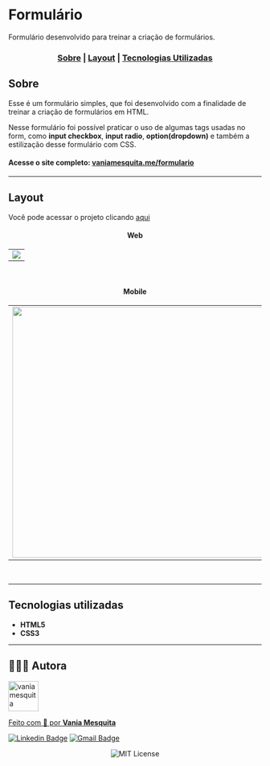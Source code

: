 # Formulário
Formulário desenvolvido para treinar a criação de formulários.


### <p align="center"> [Sobre](#sobre) | [Layout](#layout) | [Tecnologias Utilizadas](#tecnologias-utilizadas) </p>
  

## Sobre 

Esse é um formulário simples, que foi desenvolvido com a finalidade de treinar a criação de formulários em HTML.

Nesse formulário foi possível praticar o uso de algumas tags usadas no form, como **input checkbox**, **input radio**, **option(dropdown)** e também a estilização desse formulário com CSS.

#### Acesse o site completo: <a href="https://vaniamesquita.me/formulario/" target="_blank">vaniamesquita.me/formulario</a> 

---

## Layout

Você pode acessar o projeto clicando <a href="https://vaniamesquita.me/formulario/" target="_blank">aqui</a>


#### <p align="center">Web</p>

<table align="center">
   <tr>
    <td valign="top"><img src="img/web.gif"> </td>
    
   </tr>
 </table>
 <br>


#### <p align="center">Mobile</p> 

<table align="center">
   <tr>
    <td valign="top"><img src="img/mobile.gif" height="500"> </td>
  </tr>
 </table>
 <br>
 
 ---

## Tecnologias utilizadas

- **HTML5**
- **CSS3**


---

## 👩🏻‍💻 Autora

<a href="https://github.com/vaniamesquita"> <img src="https://avatars.githubusercontent.com/u/70303394?v=4" width="60px;" alt="vaniamesquita"/>
  
 Feito com :blue_heart: por <b>Vania Mesquita</b></a>  <a href="https://github.com/vaniamesquita"> </a>


[![Linkedin Badge](https://img.shields.io/badge/-LinkedIn-blue?style=flat-square&logo=Linkedin&logoColor=white&link=https://www.linkedin.com/in/vaniamesquita/)](https://www.linkedin.com/in/vaniamesquita/)
[![Gmail Badge](https://img.shields.io/badge/-vaniasalesm@gmail.com-D14836?style=flat-square&logo=Gmail&logoColor=white&link=mailto:vaniasalesm@gmail.com)](mailto:vaniasalesm@gmail.com)<br>


<p align="center"> <img alt="MIT License" src="https://img.shields.io/badge/license-MIT-green"> </p>
